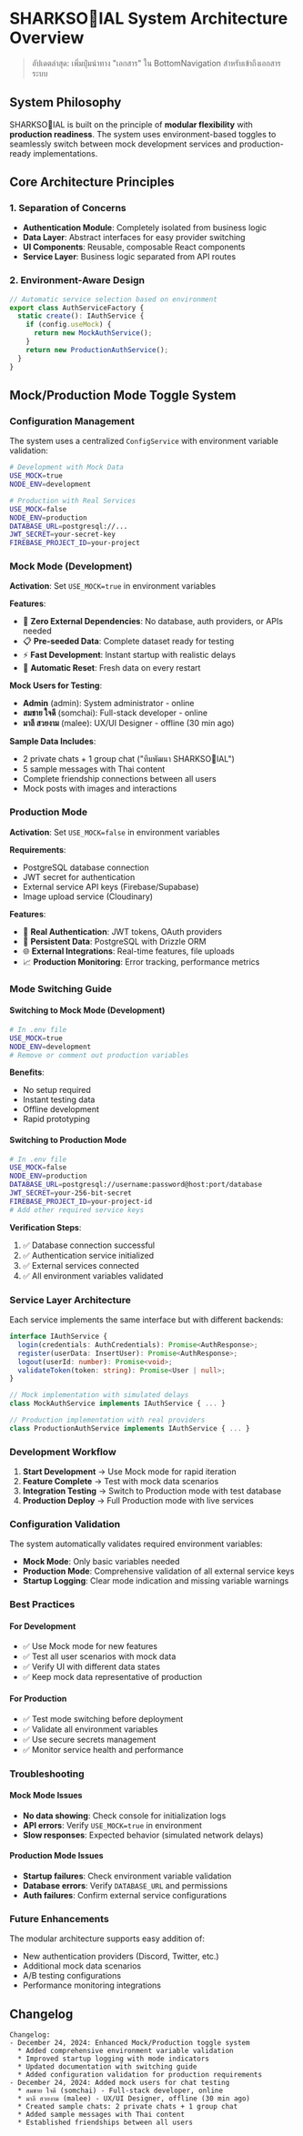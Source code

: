 # SHARKSO🦈IAL System Architecture Overview

> อัปเดตล่าสุด: เพิ่มปุ่มนำทาง "เอกสาร" ใน BottomNavigation สำหรับเข้าถึงเอกสารระบบ

## System Philosophy

SHARKSO🦈IAL is built on the principle of **modular flexibility** with **production readiness**. The system uses environment-based toggles to seamlessly switch between mock development services and production-ready implementations.

## Core Architecture Principles

### 1. Separation of Concerns
- **Authentication Module**: Completely isolated from business logic
- **Data Layer**: Abstract interfaces for easy provider switching
- **UI Components**: Reusable, composable React components
- **Service Layer**: Business logic separated from API routes

### 2. Environment-Aware Design
```typescript
// Automatic service selection based on environment
export class AuthServiceFactory {
  static create(): IAuthService {
    if (config.useMock) {
      return new MockAuthService();
    }
    return new ProductionAuthService();
  }
}
```

## Mock/Production Mode Toggle System

### Configuration Management

The system uses a centralized `ConfigService` with environment variable validation:

```bash
# Development with Mock Data
USE_MOCK=true
NODE_ENV=development

# Production with Real Services
USE_MOCK=false
NODE_ENV=production
DATABASE_URL=postgresql://...
JWT_SECRET=your-secret-key
FIREBASE_PROJECT_ID=your-project
```

### Mock Mode (Development)

**Activation**: Set `USE_MOCK=true` in environment variables

**Features**:
- 🚀 **Zero External Dependencies**: No database, auth providers, or APIs needed
- 📋 **Pre-seeded Data**: Complete dataset ready for testing
- ⚡ **Fast Development**: Instant startup with realistic delays
- 🔄 **Automatic Reset**: Fresh data on every restart

**Mock Users for Testing**:
- **Admin** (admin): System administrator - online
- **สมชาย ใจดี** (somchai): Full-stack developer - online  
- **มาลี สวยงาม** (malee): UX/UI Designer - offline (30 min ago)

**Sample Data Includes**:
- 2 private chats + 1 group chat ("ทีมพัฒนา SHARKSO🦈IAL")
- 5 sample messages with Thai content
- Complete friendship connections between all users
- Mock posts with images and interactions

### Production Mode

**Activation**: Set `USE_MOCK=false` in environment variables

**Requirements**:
- PostgreSQL database connection
- JWT secret for authentication
- External service API keys (Firebase/Supabase)
- Image upload service (Cloudinary)

**Features**:
- 🔐 **Real Authentication**: JWT tokens, OAuth providers
- 💾 **Persistent Data**: PostgreSQL with Drizzle ORM
- 🌐 **External Integrations**: Real-time features, file uploads
- 📈 **Production Monitoring**: Error tracking, performance metrics

### Mode Switching Guide

#### Switching to Mock Mode (Development)
```bash
# In .env file
USE_MOCK=true
NODE_ENV=development
# Remove or comment out production variables
```

**Benefits**:
- No setup required
- Instant testing data
- Offline development
- Rapid prototyping

#### Switching to Production Mode
```bash
# In .env file
USE_MOCK=false
NODE_ENV=production
DATABASE_URL=postgresql://username:password@host:port/database
JWT_SECRET=your-256-bit-secret
FIREBASE_PROJECT_ID=your-project-id
# Add other required service keys
```

**Verification Steps**:
1. ✅ Database connection successful
2. ✅ Authentication service initialized
3. ✅ External services connected
4. ✅ All environment variables validated

### Service Layer Architecture

Each service implements the same interface but with different backends:

```typescript
interface IAuthService {
  login(credentials: AuthCredentials): Promise<AuthResponse>;
  register(userData: InsertUser): Promise<AuthResponse>;
  logout(userId: number): Promise<void>;
  validateToken(token: string): Promise<User | null>;
}

// Mock implementation with simulated delays
class MockAuthService implements IAuthService { ... }

// Production implementation with real providers
class ProductionAuthService implements IAuthService { ... }
```

### Development Workflow

1. **Start Development** → Use Mock mode for rapid iteration
2. **Feature Complete** → Test with mock data scenarios
3. **Integration Testing** → Switch to Production mode with test database
4. **Production Deploy** → Full Production mode with live services

### Configuration Validation

The system automatically validates required environment variables:

- **Mock Mode**: Only basic variables needed
- **Production Mode**: Comprehensive validation of all external service keys
- **Startup Logging**: Clear mode indication and missing variable warnings

### Best Practices

#### For Development
- ✅ Use Mock mode for new features
- ✅ Test all user scenarios with mock data
- ✅ Verify UI with different data states
- ✅ Keep mock data representative of production

#### For Production
- ✅ Test mode switching before deployment
- ✅ Validate all environment variables
- ✅ Use secure secrets management
- ✅ Monitor service health and performance

### Troubleshooting

#### Mock Mode Issues
- **No data showing**: Check console for initialization logs
- **API errors**: Verify `USE_MOCK=true` in environment
- **Slow responses**: Expected behavior (simulated network delays)

#### Production Mode Issues
- **Startup failures**: Check environment variable validation
- **Database errors**: Verify `DATABASE_URL` and permissions
- **Auth failures**: Confirm external service configurations

### Future Enhancements

The modular architecture supports easy addition of:
- New authentication providers (Discord, Twitter, etc.)
- Additional mock data scenarios
- A/B testing configurations
- Performance monitoring integrations

## Changelog

```
Changelog:
- December 24, 2024: Enhanced Mock/Production toggle system
  * Added comprehensive environment variable validation
  * Improved startup logging with mode indicators
  * Updated documentation with switching guide
  * Added configuration validation for production requirements
- December 24, 2024: Added mock users for chat testing
  * สมชาย ใจดี (somchai) - Full-stack developer, online
  * มาลี สวยงาม (malee) - UX/UI Designer, offline (30 min ago)
  * Created sample chats: 2 private chats + 1 group chat
  * Added sample messages with Thai content
  * Established friendships between all users
```
